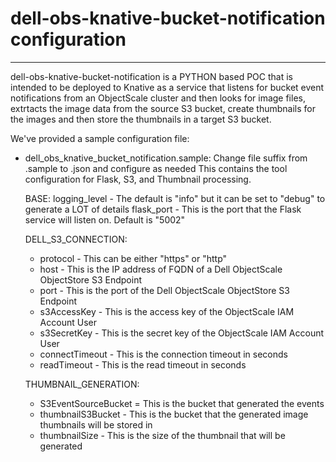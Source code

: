 # dell-obs-knative-bucket-notification configuration
----------------------------------------------------------------------------------------------
dell-obs-knative-bucket-notification is a PYTHON based POC that is intended to be deployed to 
Knative as a service that listens for bucket event notifications from an ObjectScale cluster and 
then looks for image files, extrtacts the image data from the source S3 bucket, create thumbnails
for the images and then store the thumbnails in a target S3 bucket.

We've provided a sample configuration file:

- dell_obs_knative_bucket_notification.sample: Change file suffix from .sample to .json and configure as needed
  This contains the tool configuration for Flask, S3, and Thumbnail processing.
  
  BASE:
  logging_level - The default is "info" but it can be set to "debug" to generate a LOT of details
  flask_port - This is the port that the Flask service will listen on.  Default is "5002"


  DELL_S3_CONNECTION:

  - protocol - This can be either "https" or "http"
  - host - This is the IP address of FQDN of a Dell ObjectScale ObjectStore S3 Endpoint
  - port - This is the port of the Dell ObjectScale ObjectStore S3 Endpoint
  - s3AccessKey - This is the access key of the ObjectScale IAM Account User
  - s3SecretKey - This is the secret key of the ObjectScale IAM Account User
  - connectTimeout - This is the connection timeout in seconds 
  - readTimeout - This is the read timeout in seconds

  THUMBNAIL_GENERATION:

  - S3EventSourceBucket = This is the bucket that generated the events
  - thumbnailS3Bucket - This is the bucket that the generated image thumbnails will be stored in
  - thumbnailSize -  This is the size of the thumbnail that will be generated
